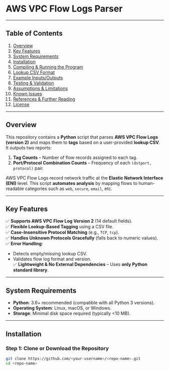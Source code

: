 # AWS VPC Flow Logs Parser


---

## Table of Contents

1. [Overview](#overview)  
2. [Key Features](#key-features)  
3. [System Requirements](#system-requirements)  
4. [Installation](#installation)  
5. [Compiling & Running the Program](#compiling--running-the-program)  
6. [Lookup CSV Format](#lookup-csv-format)  
7. [Example Inputs/Outputs](#example-inputsoutputs)  
8. [Testing & Validation](#testing--validation)  
9. [Assumptions & Limitations](#assumptions--limitations)  
10. [Known Issues](#known-issues)  
11. [References & Further Reading](#references--further-reading)  
12. [License](#license)  

---

## Overview

This repository contains a **Python** script that parses **AWS VPC Flow Logs (version 2)** and maps them to **tags** based on a user-provided **lookup CSV**. It outputs two reports:

1. **Tag Counts** – Number of flow records assigned to each tag.  
2. **Port/Protocol Combination Counts** – Frequency of each `(dstport, protocol)` pair.

AWS VPC Flow Logs record network traffic at the **Elastic Network Interface (ENI)** level. This script **automates analysis** by mapping flows to human-readable categories such as `web`, `secure`, `email`, etc.

---

## Key Features

✅ **Supports AWS VPC Flow Log Version 2** (14 default fields).  
✅ **Flexible Lookup-Based Tagging** using a CSV file.  
✅ **Case-Insensitive Protocol Matching** (e.g., `TCP`, `tcp`).  
✅ **Handles Unknown Protocols Gracefully** (falls back to numeric values).  
✅ **Error Handling**:  
   - Detects empty/missing lookup CSV.  
   - Validates flow log format and version.  
✅ **Lightweight & No External Dependencies** – Uses **only Python standard library**.

---

## System Requirements

- **Python**: 3.6+ recommended (compatible with all Python 3 versions).  
- **Operating System**: Linux, macOS, or Windows.  
- **Storage**: Minimal disk space required (typically <10 MB).  

---

## Installation

### Step 1: Clone or Download the Repository

```bash
git clone https://github.com/<your-username>/<repo-name>.git
cd <repo-name>
